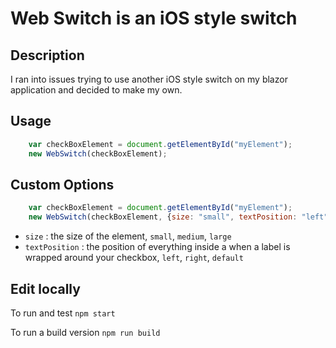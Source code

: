 # Web Switch is an iOS style switch

## Description 

I ran into issues trying to use another iOS style switch on my blazor application and decided to make my own. 

## Usage
```js
    var checkBoxElement = document.getElementById("myElement");
    new WebSwitch(checkBoxElement);
```

## Custom Options
```js
    var checkBoxElement = document.getElementById("myElement");
    new WebSwitch(checkBoxElement, {size: "small", textPosition: "left"});
```

- `size` : the size of the element, `small`, `medium`, `large`
- `textPosition` : the position of everything inside a when a label is wrapped around your checkbox, `left`, `right`, `default`

## Edit locally

To run and test
`npm start`

To run a build version
`npm run build`